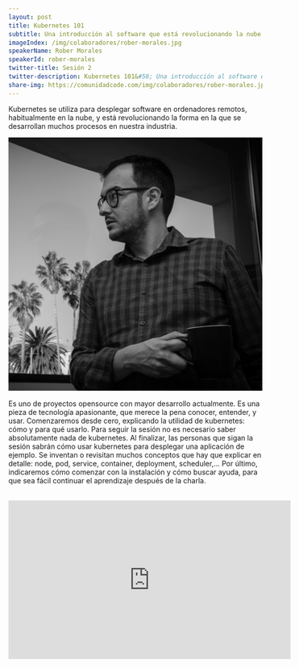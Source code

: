 ```yaml
---
layout: post
title: Kubernetes 101
subtitle: Una introducción al software que está revolucionando la nube.
imageIndex: /img/colaboradores/rober-morales.jpg
speakerName: Rober Morales
speakerId: rober-morales
twitter-title: Sesión 2
twitter-description: Kubernetes 101&#58; Una introducción al software que está revolucionando la nube. Rober Morales.
share-img: https://comunidadcode.com/img/colaboradores/rober-morales.jpg
---
```


Kubernetes se utiliza para desplegar software en ordenadores remotos, habitualmente en la nube, y está revolucionando la forma en la que se desarrollan muchos procesos en nuestra industria.

<div class="next-session-image">
<a href="../colaboradores/rober-morales"><img src="/img/colaboradores/rober-morales.jpg"></a>
</div>

Es uno de proyectos opensource con mayor desarrollo actualmente. Es una pieza de tecnología apasionante, que merece la pena conocer, entender, y usar.
Comenzaremos desde cero, explicando la utilidad de kubernetes: cómo y para qué usarlo. Para seguir la sesión no es necesario saber absolutamente nada de kubernetes.
Al finalizar, las personas que sigan la sesión sabrán cómo usar kubernetes para desplegar una aplicación de ejemplo.
Se inventan o revisitan muchos conceptos que hay que explicar en detalle: node, pod, service, container, deployment, scheduler,...
Por último, indicaremos cómo comenzar con la instalación y cómo buscar ayuda, para que sea fácil continuar el aprendizaje después de la charla.

<br/>

<iframe class="youtube" width="560" height="315" src="https://www.youtube.com/embed/dAby4G9Ysm8" frameborder="0" allowfullscreen title="Video de Youtube: Kubernetes 101"></iframe>